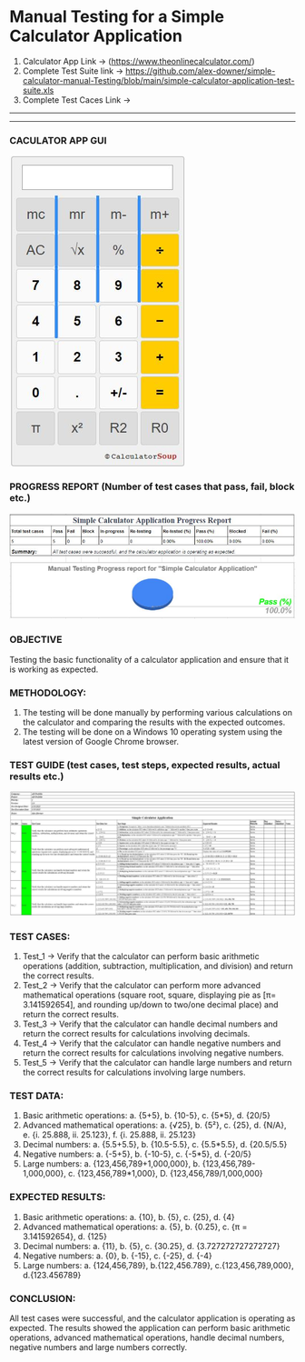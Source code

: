 # Manual Testing for a Simple Calculator Application
 
1. Calculator App Link -> (https://www.theonlinecalculator.com/)
2. Complete Test Suite link -> https://github.com/alex-downer/simple-calculator-manual-Testing/blob/main/simple-calculator-application-test-suite.xls
3. Complete Test Caces Link -> 

**********************************************************************************************************************************************************
**********************************************************************************************************************************************************

### **CACULATOR APP GUI**
![CalculatorImage](https://github.com/alex-downer/simple-calculator-manual-Testing/blob/main/image/calculator.JPG)


### PROGRESS REPORT (Number of test cases that pass, fail, block etc.)
![ProgressReport](https://github.com/alex-downer/simple-calculator-manual-Testing/blob/main/image/Progress%20report.JPG)



### OBJECTIVE
  Testing the basic functionality of a calculator application and ensure that it is working as expected.



### METHODOLOGY:
  1. The testing will be done manually by performing various calculations on the calculator and comparing the results with the expected outcomes.
  2. The testing will be done on a Windows 10 operating system using the latest version of Google Chrome browser.



### TEST GUIDE (test cases, test steps, expected results, actual results etc.)
![TestGuide](https://github.com/alex-downer/simple-calculator-manual-Testing/blob/main/image/Test-Guide.JPG)



### TEST CASES:
  1. Test_1 -> Verify that the calculator can perform basic arithmetic operations (addition, subtraction, multiplication, and division) and return the correct results.
  2. Test_2 -> Verify that the calculator can perform more advanced mathematical operations (square root, square, displaying pie as [π= 3.141592654], and rounding      up/down to two/one decimal place) and return the correct results.
  3. Test_3 -> Verify that the calculator can handle decimal numbers and return the correct results for calculations involving decimals.
  4. Test_4 -> Verify that the calculator can handle negative numbers and return the correct results for calculations involving negative numbers.
  5. Test_5 -> Verify that the calculator can handle large numbers and return the correct results for calculations involving large numbers.



### TEST DATA:
  1. Basic arithmetic operations: a. {5+5}, b. {10-5}, c. {5*5}, d. {20/5}
  2. Advanced mathematical operations: a. {√25}, b. {5²}, c. {25}, d. {N/A}, e. {i. 25.888, ii. 25.123}, f. {i. 25.888, ii. 25.123}
  3. Decimal numbers: a. {5.5+5.5}, b. {10.5-5.5}, c. {5.5*5.5}, d. {20.5/5.5}
  4. Negative numbers: a. {-5+5}, b. {-10-5}, c. {-5*5}, d. {-20/5}
  5. Large numbers: a. {123,456,789+1,000,000}, b. {123,456,789-1,000,000}, c. {123,456,789*1,000}, D. {123,456,789/1,000,000}



### EXPECTED RESULTS:
  1. Basic arithmetic operations: a. {10}, b. {5}, c. {25}, d. {4}
  2. Advanced mathematical operations: a. {5}, b. {0.25}, c. {π = 3.141592654}, d. {125}
  3. Decimal numbers: a. {11}, b. {5}, c. {30.25}, d. {3.727272727272727}
  4. Negative numbers: a. {0}, b. {-15}, c. {-25}, d. {-4}
  5. Large numbers: a. {124,456,789}, b.{122,456.789}, c.{123,456,789,000}, d.{123.456789}


### CONCLUSION:
  All test cases were successful, and the calculator application is operating as expected. The results showed the application can perform basic arithmetic operations, advanced mathematical operations, handle decimal numbers, negative numbers and large numbers correctly.





